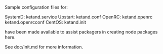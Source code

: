 Sample configuration files for:

SystemD: ketand.service
Upstart: ketand.conf
OpenRC:  ketand.openrc
         ketand.openrcconf
CentOS:  ketand.init

have been made available to assist packagers in creating node packages here.

See doc/init.md for more information.
